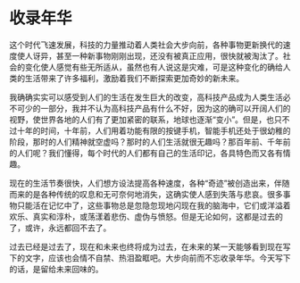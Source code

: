 # 收录年华

这个时代飞速发展，科技的力量推动着人类社会大步向前，各种事物更新换代的速度使人讶异，甚至一种新事物刚刚出现，还没有被真正应用，很快就被淘汰了。社会的变化使人感觉有些无所适从，虽然也有人说这是灾难，可是这种变化的确给人类的生活带来了许多福利，激励着我们不断探索更加奇妙的新未来。

我确确实实可以感受到人们的生活在发生巨大的改变，高科技产品成为人类生活必不可少的一部分，我并不认为高科技产品有什么不好，因为这的确可以开阔人们的视野，使世界各地的人们有了更加紧密的联系，地球也逐渐“变小”。但是，也只不过十年的时间，十年前，人们用着功能有限的按键手机，智能手机还处于很幼稚的阶段，那时的人们精神就空虚吗？那时的人们生活就很无趣吗？那百年前、千年前的人们呢？我们懂得，每个时代的人们都有自己的生活印记，各具特色而又各有情趣。

现在的生活节奏很快，人们想方设法提高各种速度，各种“奇迹”被创造出来，伴随而来的是各种传统的叹息和无可奈何地消失，这确实使人感到失落与悲哀。很多事物只能活在记忆中了，这些事物总是忽隐忽现地闪现在我的脑海中，它们或洋溢着欢乐、真实和淳朴，或荡漾着悲伤、虚伪与愤怒。但是无论如何，这都是过去的了，或许，永远都回不去了。

过去已经是过去了，现在和未来也终将成为过去，在未来的某一天能够看到现在写下的文字，应该也会情不自禁、热泪盈眶吧。大步向前而不忘收录年华。今天写下的话，是留给未来回味的。